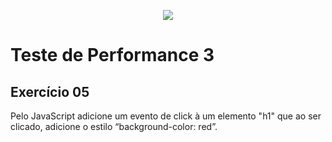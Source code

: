 <p align="center">
    <img src="https://www.infnet.edu.br/infnet/wp-content/themes/infnet.homepage//assets/img/LogoInfnetRodape.png"/>
</p>

# Teste de Performance 3

## Exercício 05

Pelo JavaScript adicione um evento de click à um elemento "h1" que ao ser clicado, adicione o estilo “background-color: red”.
